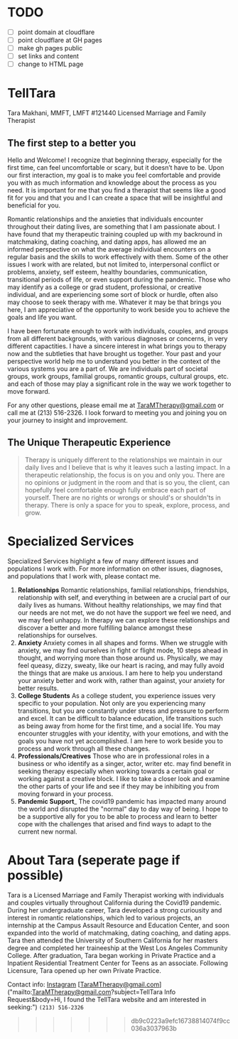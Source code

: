 # TODO
- [ ] point domain at cloudflare
- [ ] point cloudflare at GH pages
- [ ] make gh pages public
- [ ] set links and content
- [ ] change to HTML page

# TellTara
Tara Makhani, MMFT, LMFT #121440
Licensed Marriage and Family Therapist

## The first step to a better you

Hello and Welcome! I recognize that beginning therapy, especially for the first time, can feel uncomfortable or scary, but it doesn’t have to be. Upon our first interaction, my goal is to make you feel comfortable and provide you with as much information and knowledge about the process as you need. It is important for me that you find a therapist that seems like a good fit for you and that you and I can create a space that will be insightful and beneficial for you. 

Romantic relationships and the anxieties that individuals encounter throughout their dating lives, are something that I am passionate about. I have found that my therapeutic training coupled up with my backround in matchmaking, dating coaching, and dating apps, has allowed me an informed perspective on what the average individual encounters on a regular basis and the skills to work effectively with them. Some of the other issues I work with are related, but not limited to, interpersonal conflict or problems, anxiety, self esteem, healthy boundaries, communication, transitional periods of life, or even support during the pandemic. Those who may identify as a college or grad student, professional, or creative individual, and are experiencing some sort of block or hurdle, often also may choose to seek therapy with me.  Whatever it may be that brings you here, I am appreciative of the opportunity to work beside you to achieve the goals and life you want.

I have been fortunate enough to work with individuals, couples, and groups from all different backgrounds, with various diagnoses or concerns, in very different capactities. I have a sincere interest in what brings you to therapy now and the subtleties that have brought us together. Your past and your perspective world help me to understand you better in the context of the various systems you are a part of. We are individuals part of societal groups, work groups, familial groups, romantic groups, cultural groups, etc. and each of those may play a significant role in the way we work together to move forward.

For any other questions, please email me at TaraMTherapy@gmail.com or call me at (213) 516-2326. I look forward to meeting you and joining you on your journey to insight and improvement.

## The Unique Therapeutic Experience

>Therapy is uniquely different to the relationships we maintain in our daily lives and I believe that is why it leaves such a lasting impact. In a therapeutic relationship, the focus is on you and only you. There are no opinions or judgment in the room and that is so you, the client, can hopefully feel comfortable enough fully embrace each part of yourself. There are no rights or wrongs or should's or shouldn'ts in therapy. There is only a space for you to speak, explore, process, and grow.

# Specialized Services

Specialized Services highlight a few of many different issues and populations I work with. For more information on other issues, diagnoses, and populations that I work with, please contact me.

1. __Relationships__ Romantic relationships, familial relationships, friendships, relationship with self, and everything in between are a crucial part of our daily lives as humans. Without healthy relationships, we may find that our needs are not met, we do not have the support we feel we need, and we may feel unhappy. In therapy we can explore these relationships and discover a better and more fulfilling balance amongst these relationships for ourselves.
 2.  __Anxiety__ Anxiety comes in all shapes and forms. When we struggle with anxiety, we may find ourselves  in fight or flight mode, 10 steps ahead in thought, and worrying more than those around us. Physically, we may feel queasy, dizzy, sweaty, like our heart is racing, and may fully avoid the things that are make us anxious. I am here to help you understand your anxiety better and work with, rather than against, your anxiety for better results.
 3. __College Students__ As a college student, you experience issues very specific to your population. Not only are you experiencing many transitions, but you are constantly under stress and pressure to perform and excel. It can be difficult to balance education, life transitions such as being away from home for the first time, and a social life. You may encounter struggles with your identity, with your emotions, and with the goals you have not yet accomplished. I am here to work beside you to process and work through all these changes.
 4. __Professionals/Creatives__ Those who are in professional roles in a business or who identify as a singer, actor, writer etc. may find benefit in seeking therapy especially when working towards a certain goal or working against a creative block. I like to take a closer look and examine the other parts of your life and see if they may be inhibiting you from moving forward in your process.
 5. __Pandemic Support___ The covid19 pandemic has impacted many around the world and disrupted the "normal" day to day way of being. I hope to be a supportive ally for you to be able to process and learn to better cope with the challenges that arised and find ways to adapt to the current new normal.
 

# About Tara (seperate page if possible)
Tara is a Licensed Marriage and Family Therapist working with individuals and couples virtually throughout California during the Covid19 pandemic. During her undergraduate career, Tara developed a strong curiousity and interest in romantic relationships, which led to various projects, an internship at the Campus Assault Resource and Education Center, and soon expanded into the world of matchmaking, dating coaching, and dating apps. Tara then attended the University of Southern California for her masters degree and completed her traineeship at the West Los Angeles Community College. After graduation, Tara began working in Private Practice and a Inpatient Residential Treatment Center for Teens as an associate. Following Licensure, Tara opened up her own Private Practice.


Contact info:
[Instagram](https://www.instagram.com/taramtherapy/)
[TaraMTherapy@gmail.com]("mailto:TaraMTherapy@gmail.com?subject=TellTara Info Request&body=Hi, I found the TellTara website and am interested in seeking:")
`(213) 516-2326`
>>>>>>> db9c0223a9efc16738814074f9cc036a3037963b
